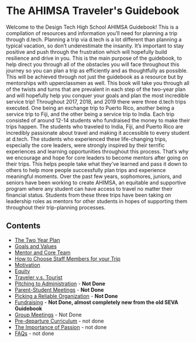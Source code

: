 # The AHIMSA Traveler's Guidebook

Welcome to the Design Tech High School AHIMSA Guidebook! This is a compilation of resources and information you’ll need for planning a trip through d.tech. Planning a trip via d.tech is a lot different than planning a typical vacation, so don’t underestimate the insanity. It’s important to stay positive and push through the frustration which will hopefully build resilience and drive in you. This is the main purpose of the guidebook, to help direct you through all of the obstacles you will face throughout this journey so you can plan a trip as efficiently and as thoughtfully as possible. This will be achieved through not just the guidebook as a resource but by mentorships with upperclassmen as well. This book will take you through all of the twists and turns that are prevalent in each step of the two-year plan and will hopefully help you conquer your goals and plan the most incredible service trip! Throughout 2017, 2018, and 2019 there were three d.tech trips executed. One being an exchange trip to Puerto Rico, another being a service trip to Fiji, and the other being a service trip to India. Each trip consisted of around 12-14 students who fundraised the money to make their trips happen. The students who traveled to India, Fiji, and Puerto Rico are incredibly passionate about travel and making it accessible to every student at d.tech. The students who experienced these life-changing trips, especially the core leaders, were strongly inspired by their terrific experiences and learning opportunities throughout this process. That’s why we encourage and hope for core leaders to become mentors after going on their trips. This helps people take what they’ve learned and pass it down to others to help more people successfully plan trips and experience meaningful moments. Over the past few years, sophomores, juniors, and seniors have been working to create AHIMSA, an equitable and supportive program where any student can have access to travel no matter their financial status. Students from these three trips have been taking on leadership roles as mentors for other students in hopes of supporting them throughout their trip-planning processes.

## Contents
* [The Two Year Plan](twoyearplan.html)
* [Goals and Values](goalsandvalues.html)
* [Mentor and Core Team](mentorandcoreteam.html)
* [How to Choose Staff Members for your Trip](staffchoice.html)
* [Motivation](motivation.html)
* [Equity](equity.html)
* [Traveler v.s. Tourist](travelervtourist.html)
* [Pitching to Administration](adminpitch.html) - **Not Done**
* [Parent-Student Meetings](parentstudent.html) - **Not Done**
* [Picking a Reliable Organization](organization.html) - **Not Done**
* [Fundraising](fundraising.html) - **Not Done, almost completely new from the old SEVA Guidebook**
* [Group Meetings](meetings.html) - Not Done
* [Pre-departure Curriculum](curriculum.html) - not done
* [The Importance of Passion](passion.html) - not done
* [FAQs](faq.html) - not done
